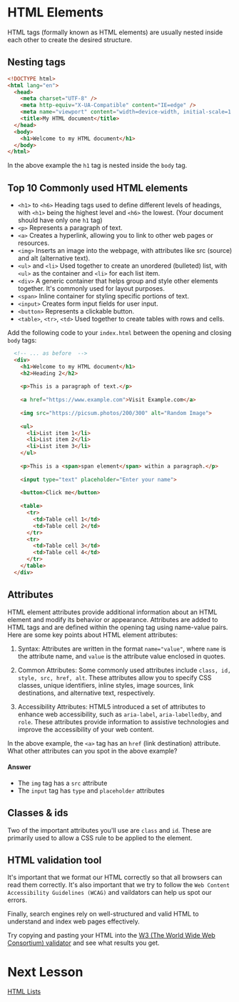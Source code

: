 # HTML Elements 

HTML tags (formally known as HTML elements) are usually nested inside each other to create the desired structure.

## Nesting tags

```html
<!DOCTYPE html>
<html lang="en">
  <head>
    <meta charset="UTF-8" />
    <meta http-equiv="X-UA-Compatible" content="IE=edge" />
    <meta name="viewport" content="width=device-width, initial-scale=1.0" />
    <title>My HTML document</title>
  </head>
  <body>
    <h1>Welcome to my HTML document</h1>
  </body>
</html>
```

In the above example the `h1` tag is nested inside the `body` tag. 

## Top 10 Commonly used HTML elements 

- `<h1>` to `<h6>` Heading tags used to define different levels of headings, with `<h1>` being the highest level and `<h6>` the lowest. (Your document should have only one `h1` tag) 
- `<p>` Represents a paragraph of text.
- `<a>` Creates a hyperlink, allowing you to link to other web pages or resources.
- `<img>` Inserts an image into the webpage, with attributes like src (source) and alt (alternative text).
- `<ul>` and `<li>` Used together to create an unordered (bulleted) list, with `<ul>` as the container and `<li>` for each list item.
- `<div>` A generic container that helps group and style other elements together. It's commonly used for layout purposes.
- `<span>` Inline container for styling specific portions of text.
- `<input>` Creates form input fields for user input.
- `<button>` Represents a clickable button.
- `<table>`, `<tr>`, `<td>` Used together to create tables with rows and cells.


Add the following code to your `index.html` between the opening and closing `body` tags:

```html
  <!-- ... as before  -->
  <div>
    <h1>Welcome to my HTML document</h1>
    <h2>Heading 2</h2>
    
    <p>This is a paragraph of text.</p>
    
    <a href="https://www.example.com">Visit Example.com</a>
    
    <img src="https://picsum.photos/200/300" alt="Random Image">
    
    <ul>
      <li>List item 1</li>
      <li>List item 2</li>
      <li>List item 3</li>
    </ul>
    
    <p>This is a <span>span element</span> within a paragraph.</p>
    
    <input type="text" placeholder="Enter your name">
    
    <button>Click me</button>
    
    <table>
      <tr>
        <td>Table cell 1</td>
        <td>Table cell 2</td>
      </tr>
      <tr>
        <td>Table cell 3</td>
        <td>Table cell 4</td>
      </tr>
    </table>
  </div>
```

## Attributes

HTML element attributes provide additional information about an HTML element and modify its behavior or appearance. Attributes are added to HTML tags and are defined within the opening tag using name-value pairs. Here are some key points about HTML element attributes:

1. Syntax: Attributes are written in the format `name="value"`, where `name` is the attribute name, and `value` is the attribute value enclosed in quotes.

2. Common Attributes: Some commonly used attributes include `class, id, style, src, href, alt`. These attributes allow you to specify CSS classes, unique identifiers, inline styles, image sources, link destinations, and alternative text, respectively.

3. Accessibility Attributes: HTML5 introduced a set of attributes to enhance web accessibility, such as `aria-label`, `aria-labelledby`, and `role`. These attributes provide information to assistive technologies and improve the accessibility of your web content.

In the above example, the `<a>` tag has an `href` (link destination) attribute. What other attributes can you spot in the above example? 

#### Answer

- The `img` tag has a `src` attribute
- The `input` tag has `type` and `placeholder` attributes 

## Classes & ids

Two of the important attributes you'll use are `class` and `id`. These are primarily used to allow a CSS rule to be applied to the element.


## HTML validation tool

It's important that we format our HTML correctly so that all browsers can read them correctly. It's also important that we try to follow the `Web Content Accessibility Guidelines (WCAG)` and vaildators can help us spot our errors. 

Finally, search engines rely on well-structured and valid HTML to understand and index web pages effectively.

Try copying and pasting your HTML into the [W3 (The World Wide Web Consortium) validator](https://validator.w3.org/#validate_by_input) and see what results you get.


# Next Lesson
[HTML Lists](./3_html_lists.md)